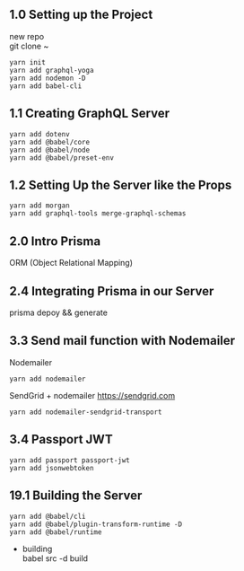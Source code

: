 ## 1.0 Setting up the Project

new repo<br>
git clone ~

```
yarn init
yarn add graphql-yoga
yarn add nodemon -D
yarn add babel-cli
```

## 1.1 Creating GraphQL Server

```
yarn add dotenv
yarn add @babel/core
yarn add @babel/node
yarn add @babel/preset-env
```

## 1.2 Setting Up the Server like the Props

```
yarn add morgan
yarn add graphql-tools merge-graphql-schemas
```

## 2.0 Intro Prisma

ORM (Object Relational Mapping)

## 2.4 Integrating Prisma in our Server

prisma depoy && generate

## 3.3 Send mail function with Nodemailer

Nodemailer

```
yarn add nodemailer
```

SendGrid + nodemailer
https://sendgrid.com

```
yarn add nodemailer-sendgrid-transport
```

## 3.4 Passport JWT

```
yarn add passport passport-jwt
yarn add jsonwebtoken
```



## 19.1 Building the Server
```
yarn add @babel/cli
yarn add @babel/plugin-transform-runtime -D
yarn add @babel/runtime
```
- building<br>
babel src -d build